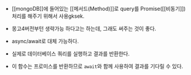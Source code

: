 - [[mongoDB]]에 들어있는 [[메서드(Method)]]로 query를 Promise([[비동기]])처리를 해주기 위해서 사용gksek.

- 몽고4버전부턴 생략가능 하다고는 하는데, 그래도 써주는 것이 좋다.
- async/await로 대체 가능하다.

- 실제로 데이터베이스 쿼리를 실행하고 결과를 반환한다.
- 이 함수는 프로미스를 반환하므로 `await`와 함께 사용하여 결과를 기다릴 수 있다.